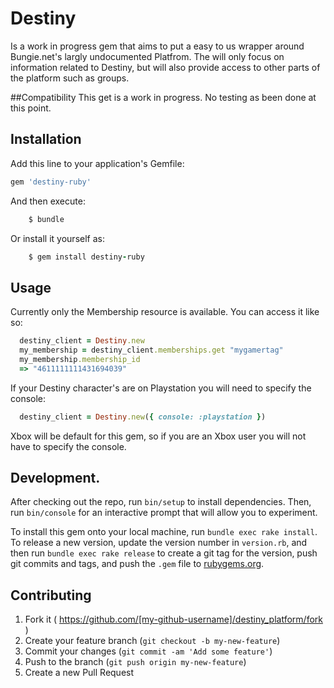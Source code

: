 # Destiny
Is a work in progress gem that aims to put a easy to us wrapper around Bungie.net's largly undocumented Platfrom.  The will only focus on information related to Destiny, but will also provide access to other parts of the platform such as groups.

##Compatibility
This get is a work in progress.  No testing as been done at this point.

## Installation
Add this line to your application's Gemfile:

```ruby
gem 'destiny-ruby'
```

And then execute:
```ruby    
    $ bundle
```
    
Or install it yourself as:
```ruby
    $ gem install destiny-ruby
```

## Usage
Currently only the Membership resource is available.  You can access it like so:

````ruby
  destiny_client = Destiny.new
  my_membership = destiny_client.memberships.get "mygamertag"
  my_membership.membership_id
  => "4611111111431694039"
````

If your Destiny character's are on Playstation you will need to specify the console:

````ruby
  destiny_client = Destiny.new({ console: :playstation })
````

Xbox will be default for this gem, so if you are an Xbox user you will not have to specify the console.

## Development.

After checking out the repo, run `bin/setup` to install dependencies. Then, run `bin/console` for an interactive prompt that will allow you to experiment. 

To install this gem onto your local machine, run `bundle exec rake install`. To release a new version, update the version number in `version.rb`, and then run `bundle exec rake release` to create a git tag for the version, push git commits and tags, and push the `.gem` file to [rubygems.org](https://rubygems.org).

## Contributing

1. Fork it ( https://github.com/[my-github-username]/destiny_platform/fork )
2. Create your feature branch (`git checkout -b my-new-feature`)
3. Commit your changes (`git commit -am 'Add some feature'`)
4. Push to the branch (`git push origin my-new-feature`)
5. Create a new Pull Request

##
